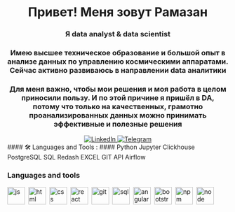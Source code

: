 <div id="header" align="center">
    <h1>Привет! Меня зовут Рамазан </h1>
    <h3>Я data analyst & data scientist</h3>
    <h3>Имею высшее техническое образование и большой опыт в анализе данных по управлению космическими аппаратами. Сейчас активно развиваюсь в направлении data аналитики</h3>
    <h3>Для меня важно, чтобы мои решения и моя работа в целом приносили пользу. И по этой причине я пришёл в DA, потому что только на качественных, грамотно проанализированных данных можно принимать эффективные и полезные решения</h3>
</div>

<!---
Ramazan09041990/Ramazan09041990 is a ✨ special ✨ repository because its `README.md` (this file) appears on your GitHub profile.
You can click the Preview link to take a look at your changes.
--->
<div id="socials" align="center">
    <a href="linkedin-url">
    <img src="https://img.shields.io/badge/LinkedIn-blue?style=for-the-badge&logo=linkedin&logoColor=white" alt="LinkedIn"/>
</a>
  <a href="telegram-url">
    <img src="https://img.shields.io/badge/Telegram-blue?style=for-the-badge&logo=telegram&logoColor=white" alt="Telegram"/>
  </a>
</div>
#### 🛠️ Languages and Tools :
#### Python Jupyter Clickhouse PostgreSQL SQL Redash EXCEL GIT API Airflow

### Languages and tools

<img src="https://cdn.jsdelivr.net/gh/devicons/devicon/icons/python/python-original.svg" title="js" width="40" height="40"/>&nbsp;
<img src="https://cdn.jsdelivr.net/gh/devicons/devicon/icons/Clickhouse/Clickhouse-original.svg" title="html" width="40" height="40"/>&nbsp;
<img src="https://cdn.jsdelivr.net/gh/devicons/devicon/icons/css3/css3-original.svg" title="css" width="40" height="40"/>&nbsp;
<img src="https://cdn.jsdelivr.net/gh/devicons/devicon/icons/react/react-original.svg" title="react" width="40" height="40"/>&nbsp;
<img src="https://cdn.jsdelivr.net/gh/devicons/devicon/icons/git/git-plain.svg" title="git" width="40" height="40"/>&nbsp;
<img src="https://cdn.jsdelivr.net/gh/devicons/devicon/icons/postgresql/postgresql-original.svg" title="sql" width="40" height="40"/>&nbsp;
<img src="https://cdn.jsdelivr.net/gh/devicons/devicon/icons/angularjs/angularjs-original.svg" title="angular" width="40" height="40"/>&nbsp;
<img src="https://cdn.jsdelivr.net/gh/devicons/devicon/icons/bootstrap/bootstrap-plain.svg" title="bootstrap" width="40" height="40"/>&nbsp;
<img src="https://cdn.jsdelivr.net/gh/devicons/devicon/icons/npm/npm-original-wordmark.svg" title="npm" width="40" height="40"/>&nbsp;
<img src="https://cdn.jsdelivr.net/gh/devicons/devicon/icons/nodejs/nodejs-original.svg" title="node" width="40" height="40"/>&nbsp;
